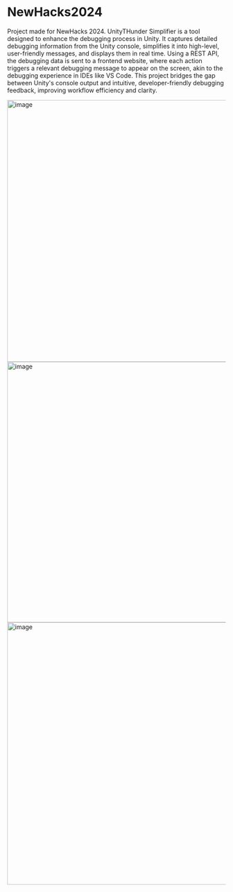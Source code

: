 # NewHacks2024

Project made for NewHacks 2024. UnityTHunder Simplifier is a tool designed to enhance the debugging process in Unity. It captures detailed debugging information from the Unity console, simplifies it into high-level, user-friendly messages, and displays them in real time. Using a REST API, the debugging data is sent to a frontend website, where each action triggers a relevant debugging message to appear on the screen, akin to the debugging experience in IDEs like VS Code. This project bridges the gap between Unity's console output and intuitive, developer-friendly debugging feedback, improving workflow efficiency and clarity.

<img width="604" alt="image" src="https://github.com/user-attachments/assets/18aec7bf-9456-4b74-998a-efd801b68006" />

<img width="601" alt="image" src="https://github.com/user-attachments/assets/5974b53f-afe0-49e2-baf1-624b23fb5405" />

<img width="605" alt="image" src="https://github.com/user-attachments/assets/6e0a2fa0-08ed-46eb-a4c3-99e29ed5e23d" />



